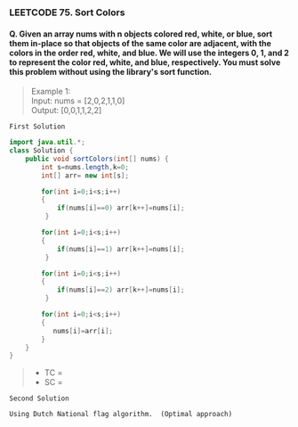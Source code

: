 ### LEETCODE 75. Sort Colors

#### Q. Given an array nums with n objects colored red, white, or blue, sort them in-place so that objects of the same color are adjacent, with the colors in the order red, white, and blue. We will use the integers 0, 1, and 2 to represent the color red, white, and blue, respectively. You must solve this problem without using the library's sort function.

>Example 1:  
Input: nums = [2,0,2,1,1,0]  
Output: [0,0,1,1,2,2]


```First Solution```

```java
import java.util.*;
class Solution {
    public void sortColors(int[] nums) {
        int s=nums.length,k=0;
        int[] arr= new int[s];

        for(int i=0;i<s;i++)
        { 
            if(nums[i]==0) arr[k++]=nums[i];
         }

        for(int i=0;i<s;i++)
        { 
            if(nums[i]==1) arr[k++]=nums[i];
         }

        for(int i=0;i<s;i++)
        { 
            if(nums[i]==2) arr[k++]=nums[i];
         }

        for(int i=0;i<s;i++)
        {
           nums[i]=arr[i];
        }
    }
}
```
>- TC = 
>- SC = 

```Second Solution```

```
Using Dutch National flag algorithm.  (Optimal approach)
```
